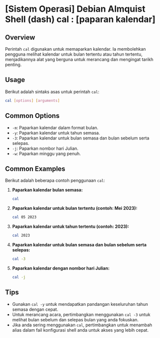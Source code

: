 # [Sistem Operasi] Debian Almquist Shell (dash) cal <Penggunaan setara>: [paparan kalendar]

## Overview
Perintah `cal` digunakan untuk memaparkan kalendar. Ia membolehkan pengguna melihat kalendar untuk bulan tertentu atau tahun tertentu, menjadikannya alat yang berguna untuk merancang dan mengingat tarikh penting.

## Usage
Berikut adalah sintaks asas untuk perintah `cal`:

```bash
cal [options] [arguments]
```

## Common Options
- `-m`: Paparkan kalendar dalam format bulan.
- `-y`: Paparkan kalendar untuk tahun semasa.
- `-3`: Paparkan kalendar untuk bulan semasa dan bulan sebelum serta selepas.
- `-j`: Paparkan nombor hari Julian.
- `-w`: Paparkan minggu yang penuh.

## Common Examples
Berikut adalah beberapa contoh penggunaan `cal`:

1. **Paparkan kalendar bulan semasa:**
   ```bash
   cal
   ```

2. **Paparkan kalendar untuk bulan tertentu (contoh: Mei 2023):**
   ```bash
   cal 05 2023
   ```

3. **Paparkan kalendar untuk tahun tertentu (contoh: 2023):**
   ```bash
   cal 2023
   ```

4. **Paparkan kalendar untuk bulan semasa dan bulan sebelum serta selepas:**
   ```bash
   cal -3
   ```

5. **Paparkan kalendar dengan nombor hari Julian:**
   ```bash
   cal -j
   ```

## Tips
- Gunakan `cal -y` untuk mendapatkan pandangan keseluruhan tahun semasa dengan cepat.
- Untuk merancang acara, pertimbangkan menggunakan `cal -3` untuk melihat bulan sebelum dan selepas bulan yang anda fokuskan.
- Jika anda sering menggunakan `cal`, pertimbangkan untuk menambah alias dalam fail konfigurasi shell anda untuk akses yang lebih cepat.